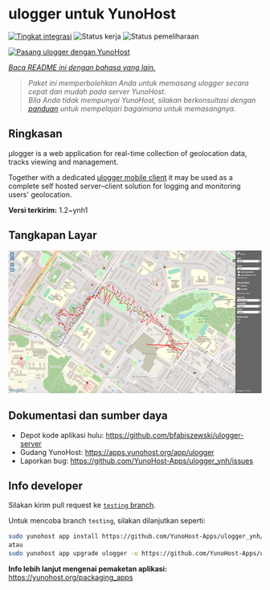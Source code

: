 <!--
N.B.: README ini dibuat secara otomatis oleh <https://github.com/YunoHost/apps/tree/master/tools/readme_generator>
Ini TIDAK boleh diedit dengan tangan.
-->

# ulogger untuk YunoHost

[![Tingkat integrasi](https://apps.yunohost.org/badge/integration/ulogger)](https://ci-apps.yunohost.org/ci/apps/ulogger/)
![Status kerja](https://apps.yunohost.org/badge/state/ulogger)
![Status pemeliharaan](https://apps.yunohost.org/badge/maintained/ulogger)

[![Pasang ulogger dengan YunoHost](https://install-app.yunohost.org/install-with-yunohost.svg)](https://install-app.yunohost.org/?app=ulogger)

*[Baca README ini dengan bahasa yang lain.](./ALL_README.md)*

> *Paket ini memperbolehkan Anda untuk memasang ulogger secara cepat dan mudah pada server YunoHost.*  
> *Bila Anda tidak mempunyai YunoHost, silakan berkonsultasi dengan [panduan](https://yunohost.org/install) untuk mempelajari bagaimana untuk memasangnya.*

## Ringkasan

μlogger is a web application for real-time collection of geolocation data, tracks viewing and management. 

Together with a dedicated [μlogger mobile client](https://github.com/bfabiszewski/ulogger-android) it may be used as a complete self hosted server–client solution for logging and monitoring users' geolocation.


**Versi terkirim:** 1.2~ynh1

## Tangkapan Layar

![Tangkapan Layar pada ulogger](./doc/screenshots/screenshot.png)

## Dokumentasi dan sumber daya

- Depot kode aplikasi hulu: <https://github.com/bfabiszewski/ulogger-server>
- Gudang YunoHost: <https://apps.yunohost.org/app/ulogger>
- Laporkan bug: <https://github.com/YunoHost-Apps/ulogger_ynh/issues>

## Info developer

Silakan kirim pull request ke [`testing` branch](https://github.com/YunoHost-Apps/ulogger_ynh/tree/testing).

Untuk mencoba branch `testing`, silakan dilanjutkan seperti:

```bash
sudo yunohost app install https://github.com/YunoHost-Apps/ulogger_ynh/tree/testing --debug
atau
sudo yunohost app upgrade ulogger -u https://github.com/YunoHost-Apps/ulogger_ynh/tree/testing --debug
```

**Info lebih lanjut mengenai pemaketan aplikasi:** <https://yunohost.org/packaging_apps>
